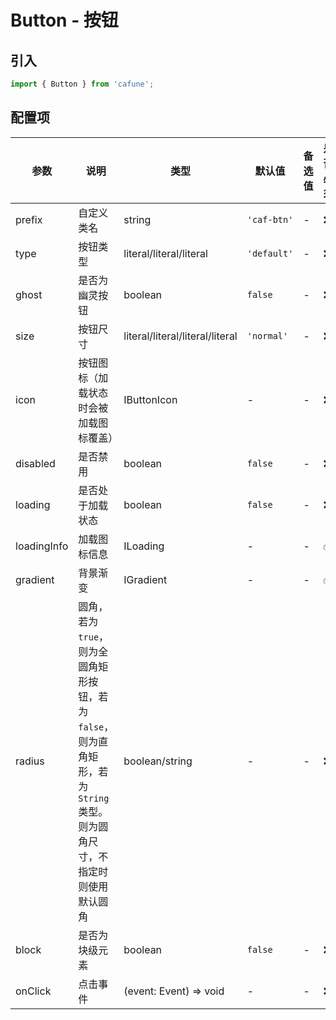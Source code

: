# Button - 按钮

## 引入
```jsx
import { Button } from 'cafune';
```

## 配置项
| 参数 | 说明 | 类型 | 默认值 |备选值 | 是否必须 |
| --- | --- | --- | --- | --- | --- |
| prefix | 自定义类名 | string | `'caf-btn'` | - | ❌ |
| type | 按钮类型 | literal/literal/literal | `'default'` | - | ❌ |
| ghost | 是否为幽灵按钮 | boolean | `false` | - | ❌ |
| size | 按钮尺寸 | literal/literal/literal/literal | `'normal'` | - | ❌ |
| icon | 按钮图标（加载状态时会被加载图标覆盖） | IButtonIcon | - | - | ❌ |
| disabled | 是否禁用 | boolean | `false` | - | ❌ |
| loading | 是否处于加载状态 | boolean | `false` | - | ❌ |
| loadingInfo | 加载图标信息 | ILoading | - | - | ✅  |
| gradient | 背景渐变 | IGradient | - | - | ✅  |
| radius | 圆角，若为`true`，则为全圆角矩形按钮，若为`false`，则为直角矩形，若为`String`类型。则为圆角尺寸，不指定时则使用默认圆角 | boolean/string | - | - | ❌ |
| block | 是否为块级元素 | boolean | `false` | - | ❌ |
| onClick | 点击事件 | (event: Event) => void | - | - | ❌ |
